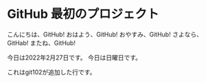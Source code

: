 # GitHub 最初のプロジェクト

こんにちは、GitHub!
おはよう、GitHub!
おやすみ、GitHub!
さよなら、GitHab!
またね、GitHub!

今日は2022年2月27日です。
今日は日曜日です。

これはgit102が追加した行です。
